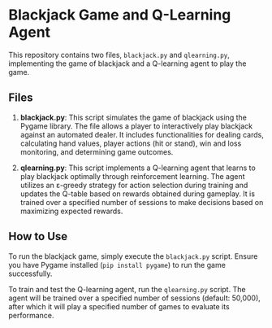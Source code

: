 # Blackjack Game and Q-Learning Agent

This repository contains two files, `blackjack.py` and `qlearning.py`, implementing the game of blackjack and a Q-learning agent to play the game.

## Files

1. **blackjack.py**: This script simulates the game of blackjack using the Pygame library. The file allows a player to interactively play blackjack against an automated dealer. It includes functionalities for dealing cards, calculating hand values, player actions (hit or stand), win and loss monitoring, and determining game outcomes.

2. **qlearning.py**: This script implements a Q-learning agent that learns to play blackjack optimally through reinforcement learning. The agent utilizes an ε-greedy strategy for action selection during training and updates the Q-table based on rewards obtained during gameplay. It is trained over a specified number of sessions to make decisions based on maximizing expected rewards.

## How to Use

To run the blackjack game, simply execute the `blackjack.py` script. Ensure you have Pygame installed (`pip install pygame`) to run the game successfully.

To train and test the Q-learning agent, run the `qlearning.py` script. The agent will be trained over a specified number of sessions (default: 50,000), after which it will play a specified number of games to evaluate its performance.

